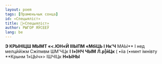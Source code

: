 ```yaml
---
layout: poem
tags: [Праменьчык сонца]
id: «Спецыяліст»
title: 🚧«Спецыяліст»
author: РЫГОР ЯЎСЕЕЎ
lang: be
---
```



**Э КРЫНІЦШ МЫМТ «<.ЮН«Й IІІЫПМ «МбіЦЬ I Нк'Ч** МАЫ**
I нед мелцййіжм Сжіпмвм ШМ'ЧЦк **I**  **І»)НЧ**  **ЧЫМ**  **Л.р|йЦк** ( •ііа (•нмнт імнівту
**Крынм 1»ЦЫч»> ІШЧІЦк **Н«ЫНЫ**
